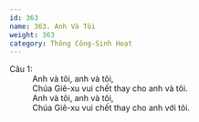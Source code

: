 ```yaml
---
id: 363
name: 363. Anh Và Tôi
weight: 363
category: Thông Công-Sinh Hoạt
---
```

<dl><dt>Câu 1:</dt><dd data-verse="1">Anh và tôi, anh và tôi, <br/>Chúa Giê-xu vui chết thay cho anh và tôi. <br/>Anh và tôi, anh và tôi, <br/>Chúa Giê-xu vui chết thay cho anh với tôi. </dd></dl>
